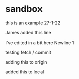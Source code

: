 # sandbox
this is an example 27-1-22

James added this line

I've edited in a bit here
Newline 1




testing fetch / commit

adding this to origin

added this to local
